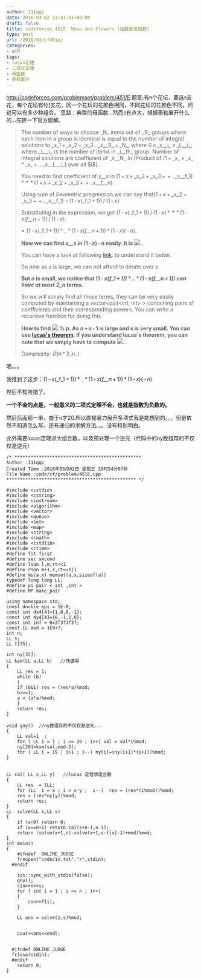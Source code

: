 ```yaml
---
author: 111qqz
date: 2016-03-02 13:41:51+00:00
draft: false
title: codeforces 451E  Devu and Flowers (指数型母函数)
type: post
url: /2016/03/cf451e/
categories:
- ACM
tags:
- lucas定理
- 二项式定理
- 母函数
- 泰勒展开
---
```


http://codeforces.com/problemset/problem/451/E
题意;有n个花坛，要选s支花，每个花坛有f[i]支花，同一个花坛的花颜色相同，不同花坛的花颜色不同，问说可以有多少种组合。
思路：典型的母函数...然而s有点大，根据泰勒展开什么的...先转一下官方题解。


<blockquote>The number of ways to choose _N_ items out of _R_ groups where each item in a group is identical is equal to the number of integral solutions to _x_1 + _x_2 + _x_3..._x__R_ = _N_, where 0 ≤ _x__i_ ≤ _L__i_, where _L__i_ is the number of items in _i__th_ group. Number of integral solutions are coefficient of _x__N_ in [Product of (1 + _x_ + _x_ * _x_ + ..._x__L__i_) over all $i$].

You need to find coefficient of _x__s_ in (1 + _x_ + _x_2 + _x_3 +  + .._x__f_1) *  *  * (1 + _x_ + _x_2 + _x_3 +  + .._x__f__n_).

Using sum of Geometric progression we can say that(1 + _x_ + _x_2 + _x_3 +  + .._x__f_1) = (1 - _x_(_f_1 + 1)) / (1 - _x_).

Substituting in the expression, we get (1 - _x_(_f_1 + 1)) / (1 - _x_) *  *  * (1 - _x_(_f__n_ + 1)) / (1 - _x_).

= (1 - _x_(_f_1 + 1)) * .. * (1 - _x_(_f__n_ + 1)) * (1 - _x_)( - _n_).

**Now we can find _x__s_ in (1 - _x_) - _n_ easily. It is ![](http://codeforces.com/predownloaded/0c/93/0c93620cf08e59ffbd6334cc368b1c96474d0bf0.png)
.**

You can have a look at following [link](http://math.stackexchange.com/questions/85708/negative-exponents-in-binomial-theorem). to understand it better.

So now as _s_ is large, we can not afford to iterate over _s_.

**But _n_ is small, we notice that (1 - _x_(_f_1 + 1)) * .. * (1 - _x_(_f__n_ + 1)) can have at most 2_n_ terms.**

So we will simply find all those terms, they can be very easily computed by maintaining a vector<pair<int, int> > containing pairs of coefficients and their corresponding powers. You can write a recursive function for doing this.

**How to find ![](http://codeforces.com/predownloaded/d2/3b/d23bc4150c5dae12102d7097dd62672f50bce87b.png)
% p. As _n_ + _s_ - 1 is large and s is very small. You can use [lucas's theorem](http://www.cut-the-knot.org/arithmetic/combinatorics/LucasTheorem.shtml). If you understand lucas's theorem, you can note that we simply have to compute ![](http://codeforces.com/predownloaded/3d/3f/3d3ff49d9dc424c062a6eecdfb6a4507d3df480f.png)
.**

Complexity: _O_(_n_ * 2_n_).</blockquote>


嗯。。。

我推到了这步：(1 - _x_(_f_1 + 1)) * .. * (1 - _x_(_f__n_ + 1)) * (1 - _x_)( - _n_).

然后不知所措了。

**一个不会的点是，一般意义的二项式定理不会，也就是指数为负数的。**

然后后面那一串，由于n才20.所以直接暴力展开多项式我是能想到的。。。但是依然不知道怎么写。还有递归的求解方法。。。没有特别明白。

此外需要lucas定理求大组合数，以及预处理一个逆元（代码中的ny数组存的不仅仅是逆元）








 

    
    /* ***********************************************
    Author :111qqz
    Created Time :2016年03月02日 星期三 20时54分07秒
    File Name :code/cf/problem/451E.cpp
    ************************************************ */
    
    #include <cstdio>
    #include <cstring>
    #include <iostream>
    #include <algorithm>
    #include <vector>
    #include <queue>
    #include <set>
    #include <map>
    #include <string>
    #include <cmath>
    #include <cstdlib>
    #include <ctime>
    #define fst first
    #define sec second
    #define lson l,m,rt<<1
    #define rson m+1,r,rt<<1|1
    #define ms(a,x) memset(a,x,sizeof(a))
    typedef long long LL;
    #define pi pair < int ,int >
    #define MP make_pair
    
    using namespace std;
    const double eps = 1E-8;
    const int dx4[4]={1,0,0,-1};
    const int dy4[4]={0,-1,1,0};
    const int inf = 0x3f3f3f3f;
    const LL mod = 1E9+7;
    int n;
    LL s;
    LL f[35];
    
    int ny[35];
    LL ksm(LL a,LL b)   //快速幂
    {
        LL res = 1;
        while (b)
        {
    	if (b&1) res = (res*a)%mod;
    	b>>=1;
    	a = (a*a)%mod;
        }
        return res;
    }
    
    void gny()  //ny数组存的不仅仅是逆元...
    {
        LL val=1  ;
        for ( LL i = 1 ; i <= 20 ; i++) val = val*i%mod;
        ny[20]=ksm(val,mod-2);
        for ( LL i = 19 ; i+1 ; i--) ny[i]=(ny[i+1]*(i+1))%mod;
    }
    
    
    LL cal( LL x,LL y)   //lucas 定理求组合数
    {
        LL res  = 1LL;
        for (LL  i = x ; i > x-y ;  i--)  res = (res*(i%mod))%mod;
        res = (res*ny[y])%mod;
        return res;
    }
    LL  solve(LL x,LL s)
    {
        if (s<0) return 0;
        if (x==n+1) return cal(s+n-1,n-1);
        return (solve(x+1,s)-solve(x+1,s-f[x]-1)+mod)%mod;
    }
    int main()
    {
    	#ifndef  ONLINE_JUDGE 
    	freopen("code/in.txt","r",stdin);
      #endif
    
    	ios::sync_with_stdio(false);
    	gny();
    	cin>>n>>s;
    	for ( int i = 1 ; i <= n ; i++)
    	{
    	    cin>>f[i];
    	}
    
    	LL ans = solve(1,s)%mod;
    	
    
    	cout<<ans<<endl;
    
    
      #ifndef ONLINE_JUDGE  
      fclose(stdin);
      #endif
        return 0;
    }
    



